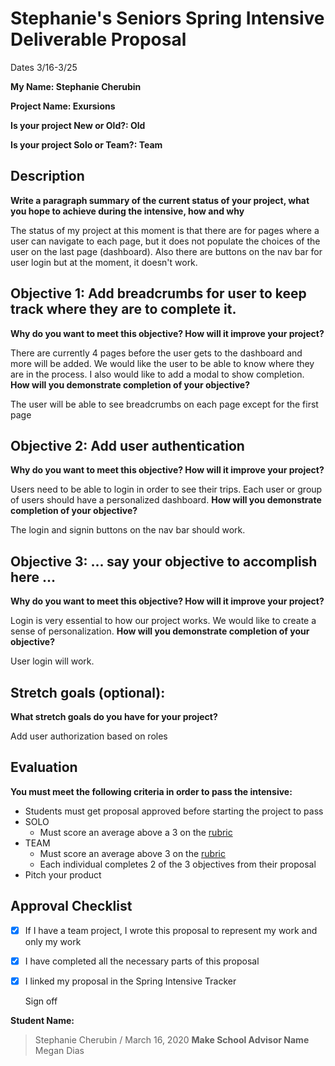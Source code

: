# Stephanie's Seniors Spring Intensive Deliverable Proposal 


Dates 3/16-3/25

**My Name: Stephanie Cherubin**


**Project Name: Exursions** 


**Is your project New or Old?: Old**


**Is your project Solo or Team?: Team**


## Description

**Write a paragraph summary of the current status of your project, what you hope to achieve during the intensive, how and why**

   The status of my project at this moment is that there are for pages where a user can navigate to each page, but it does not populate the choices of the user on the last page (dashboard). Also there are buttons on the nav bar for user login but at the moment, it doesn't work.

## Objective 1: Add breadcrumbs for user to keep track where they are to complete it.

**Why do you want to meet this objective? How will it improve your project?** 

   There are currently 4 pages before the user gets to the dashboard and more will be added. We would like the user to be able to know where they are in the process. I also would like to add a modal to show completion.
**How will you demonstrate completion of your objective?** 

   The user will be able to see breadcrumbs on each page except for the first page 

## Objective 2: Add user authentication
**Why do you want to meet this objective? How will it improve your project?**

Users need to be able to login in order to see their trips. Each user or group of users should have a personalized dashboard.
**How will you demonstrate completion of your objective?** 

The login and signin buttons on the nav bar should work.

## Objective 3: ... say your objective to accomplish here …
**Why do you want to meet this objective? How will it improve your project?** 

   Login is very essential to how our project works. We would like to create a sense of personalization.
**How will you demonstrate completion of your objective?** 

   User login will work.
## Stretch goals (optional):

**What stretch goals do you have for your project?**

   Add user authorization based on roles
## Evaluation

**You must meet the following criteria in order to pass the intensive:**

- Students must get proposal approved before starting the project to pass
- SOLO
    - Must score an average above a 3 on the [rubric]
- TEAM
    - Must score an average above 3 on the [rubric]
    - Each individual completes 2 of the 3 objectives from their proposal
- Pitch your product


[rubric]:https://docs.google.com/document/d/1IOQDmohLBEBT-hyr-2vgw1mbZUNsq3fHxVfH0oRmVt0/edit



## Approval Checklist
- [x] If I have a team project, I wrote this proposal to represent my work and only my work
- [x] I have completed all the necessary parts of this proposal
- [x] I linked my proposal in the Spring Intensive Tracker

   Sign off

**Student Name:**                
> Stephanie Cherubin /  March 16, 2020
**Make School Advisor Name**
> Megan Dias